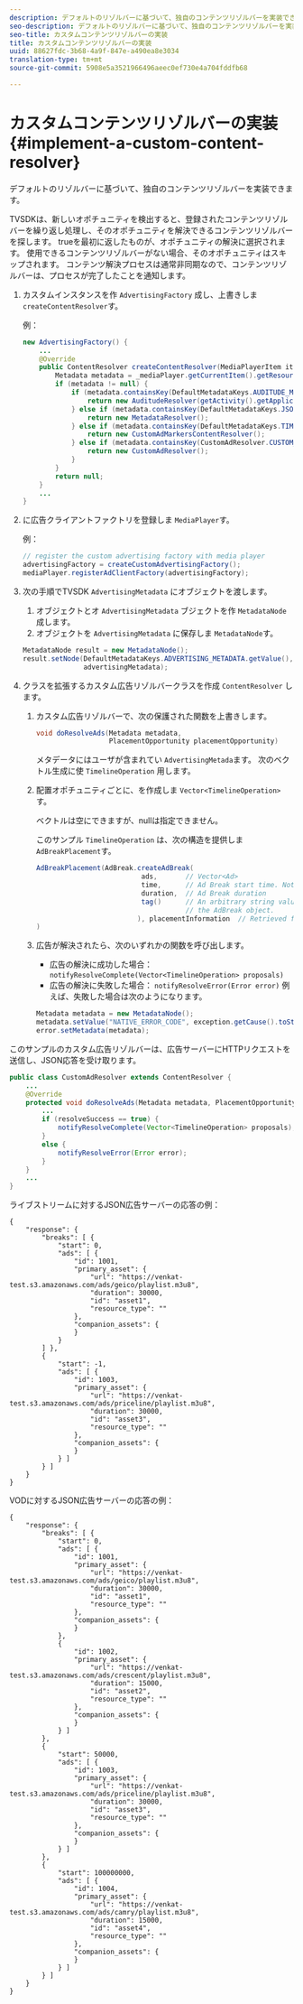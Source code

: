 ```yaml
---
description: デフォルトのリゾルバーに基づいて、独自のコンテンツリゾルバーを実装できます。
seo-description: デフォルトのリゾルバーに基づいて、独自のコンテンツリゾルバーを実装できます。
seo-title: カスタムコンテンツリゾルバーの実装
title: カスタムコンテンツリゾルバーの実装
uuid: 88627fdc-3b68-4a9f-847e-a490ea8e3034
translation-type: tm+mt
source-git-commit: 5908e5a3521966496aeec0ef730e4a704fddfb68

---
```



# カスタムコンテンツリゾルバーの実装 {#implement-a-custom-content-resolver}

デフォルトのリゾルバーに基づいて、独自のコンテンツリゾルバーを実装できます。

TVSDKは、新しいオポチュニティを検出すると、登録されたコンテンツリゾルバーを繰り返し処理し、そのオポチュニティを解決できるコンテンツリゾルバーを探します。 trueを最初に返したものが、オポチュニティの解決に選択されます。 使用できるコンテンツリゾルバーがない場合、そのオポチュニティはスキップされます。 コンテンツ解決プロセスは通常非同期なので、コンテンツリゾルバーは、プロセスが完了したことを通知します。

1. カスタムインスタンスを作 `AdvertisingFactory` 成し、上書きしま `createContentResolver`す。

   例：

   ```java
   new AdvertisingFactory() { 
       ... 
       @Override 
       public ContentResolver createContentResolver(MediaPlayerItem item) { 
           Metadata metadata = _mediaPlayer.getCurrentItem().getResource().getMetadata(); 
           if (metadata != null) { 
               if (metadata.containsKey(DefaultMetadataKeys.AUDITUDE_METADATA_KEY.getValue())) { 
                   return new AuditudeResolver(getActivity().getApplicationContext()); 
               } else if (metadata.containsKey(DefaultMetadataKeys.JSON_METADATA_KEY.getValue())) { 
                   return new MetadataResolver(); 
               } else if (metadata.containsKey(DefaultMetadataKeys.TIME_RANGES_METADATA_KEY.getValue())) { 
                   return new CustomAdMarkersContentResolver(); 
               } else if (metadata.containsKey(CustomAdResolver.CUSTOM_METADATA_KEY)) { 
                   return new CustomAdResolver(); 
               } 
           } 
           return null; 
       } 
       ... 
   }
   ```

1. に広告クライアントファクトリを登録しま `MediaPlayer`す。

   例：

   ```java
   // register the custom advertising factory with media player 
   advertisingFactory = createCustomAdvertisingFactory(); 
   mediaPlayer.registerAdClientFactory(advertisingFactory);
   ```

1. 次の手順でTVSDK `AdvertisingMetadata` にオブジェクトを渡します。
   1. オブジェクトとオ `AdvertisingMetadata` ブジェクトを作 `MetadataNode` 成します。
   1. オブジェクトを `AdvertisingMetadata` に保存しま `MetadataNode`す。

   ```java
   MetadataNode result = new MetadataNode(); 
   result.setNode(DefaultMetadataKeys.ADVERTISING_METADATA.getValue(),  
                  advertisingMetadata);
   ```

1. クラスを拡張するカスタム広告リゾルバークラスを作成 `ContentResolver` します。
   1. カスタム広告リゾルバーで、次の保護された関数を上書きします。

      ```java
      void doResolveAds(Metadata metadata,  
                        PlacementOpportunity placementOpportunity)
      ```

      メタデータにはユーザが含まれてい `AdvertisingMetada`ます。 次のベクトル生成に使 `TimelineOperation` 用します。

   1. 配置オポチュニティごとに、を作成しま `Vector<TimelineOperation>`す。

      ベクトルは空にできますが、nullは指定できません。

      このサンプル `TimelineOperation` は、次の構造を提供しま `AdBreakPlacement`す。

      ```java
      AdBreakPlacement(AdBreak.createAdBreak( 
                                ads,       // Vector<Ad> 
                                time,      // Ad Break start time. Note: local time on the timeline 
                                duration,  // Ad Break duration 
                                tag()      // An arbitrary string value that can be attached to  
                                           // the AdBreak object. 
                               ), placementInformation  // Retrieved from PlacementOpportunity 
      )
      ```

   1. 広告が解決されたら、次のいずれかの関数を呼び出します。

      * 広告の解決に成功した場合： `notifyResolveComplete(Vector<TimelineOperation> proposals)`
      * 広告の解決に失敗した場合： `notifyResolveError(Error error)`
      例えば、失敗した場合は次のようになります。

      ```java
      Metadata metadata = new MetadataNode(); 
      metadata.setValue("NATIVE_ERROR_CODE", exception.getCause().toString()); 
      error.setMetadata(metadata);
      ```


<!--<a id="example_4F0D7692A92E480A835D6FDBEDBE75E7"></a>-->

このサンプルのカスタム広告リゾルバーは、広告サーバーにHTTPリクエストを送信し、JSON応答を受け取ります。

```java
public class CustomAdResolver extends ContentResolver { 
    ... 
    @Override 
    protected void doResolveAds(Metadata metadata, PlacementOpportunity placementOpportunity) { 
        ... 
        if (resolveSuccess == true) { 
            notifyResolveComplete(Vector<TimelineOperation> proposals); 
        } 
        else { 
            notifyResolveError(Error error); 
        } 
    } 
    ... 
}
```

ライブストリームに対するJSON広告サーバーの応答の例：

```
{     
    "response": { 
        "breaks": [ { 
            "start": 0, 
            "ads": [ { 
                "id": 1001, 
                "primary_asset": { 
                    "url": "https://venkat-test.s3.amazonaws.com/ads/geico/playlist.m3u8", 
                    "duration": 30000, 
                    "id": "asset1", 
                    "resource_type": "" 
                }, 
                "companion_assets": { 
                } 
            } 
        ] }, 
        { 
            "start": -1, 
            "ads": [ { 
                "id": 1003, 
                "primary_asset": { 
                    "url": "https://venkat-test.s3.amazonaws.com/ads/priceline/playlist.m3u8", 
                    "duration": 30000, 
                    "id": "asset3", 
                    "resource_type": "" 
                }, 
                "companion_assets": { 
                } 
            } ] 
        } ] 
    } 
} 
```

VODに対するJSON広告サーバーの応答の例：

```
{     
    "response": { 
        "breaks": [ { 
            "start": 0, 
            "ads": [ { 
                "id": 1001, 
                "primary_asset": { 
                    "url": "https://venkat-test.s3.amazonaws.com/ads/geico/playlist.m3u8", 
                    "duration": 30000, 
                    "id": "asset1", 
                    "resource_type": "" 
                }, 
                "companion_assets": {  
                } 
            }, 
            { 
                "id": 1002, 
                "primary_asset": { 
                    "url": "https://venkat-test.s3.amazonaws.com/ads/crescent/playlist.m3u8", 
                    "duration": 15000, 
                    "id": "asset2", 
                    "resource_type": "" 
                }, 
                "companion_assets": { 
                } 
            } ] 
        }, 
        { 
            "start": 50000, 
            "ads": [ { 
                "id": 1003, 
                "primary_asset": { 
                    "url": "https://venkat-test.s3.amazonaws.com/ads/priceline/playlist.m3u8", 
                    "duration": 30000, 
                    "id": "asset3", 
                    "resource_type": "" 
                }, 
                "companion_assets": { 
                } 
            } ] 
        }, 
        { 
            "start": 100000000, 
            "ads": [ { 
                "id": 1004, 
                "primary_asset": { 
                    "url": "https://venkat-test.s3.amazonaws.com/ads/camry/playlist.m3u8", 
                    "duration": 15000, 
                    "id": "asset4", 
                    "resource_type": "" 
                }, 
                "companion_assets": { 
                } 
            } ] 
        } ] 
    } 
} 
```

